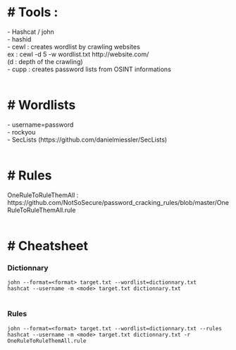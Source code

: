 <h1># Tools :</h1>  
- Hashcat / john <br/> 
- hashid  <br/>
- cewl : creates wordlist by crawling websites <br/>
ex : cewl -d 5 -w wordlist.txt http://website.com/  <br/>
(d : depth of the crawling)  <br/>
- cupp : creates password lists from OSINT informations  <br/>
<br>

<h1># Wordlists</h1>  
- username=password  <br/>
- rockyou  <br/>
- SecLists (https://github.com/danielmiessler/SecLists)  <br/>
<br>

<h1># Rules</h1>   
OneRuleToRuleThemAll : https://github.com/NotSoSecure/password_cracking_rules/blob/master/OneRuleToRuleThemAll.rule  <br/>
<br>

<h1># Cheatsheet</h1>  
<h3>Dictionnary</h3>  
<code>john --format=&lt;format&gt; target.txt --wordlist=dictionnary.txt</code><br>
<code>hashcat --username -m &lt;mode&gt; target.txt dictionnary.txt</code><br>
<br>
<h3>Rules</h3>
<code>john --format=&lt;format&gt; target.txt --wordlist=dictionnary.txt --rules</code><br>
<code>hashcat --username -m &lt;mode&gt; target.txt dictionnary.txt -r OneRuleToRuleThemAll.rule</code><br>
